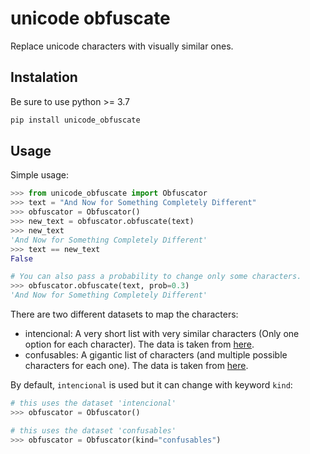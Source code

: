 # unicode obfuscate

Replace unicode characters with visually similar ones.

## Instalation 

Be sure to use python >= 3.7

```bash
pip install unicode_obfuscate
```

## Usage

Simple usage:

```python
>>> from unicode_obfuscate import Obfuscator
>>> text = "And Now for Something Completely Different"
>>> obfuscator = Obfuscator()
>>> new_text = obfuscator.obfuscate(text)
>>> new_text
'Αnd Νοw fοr Ѕοmеtһіng Сοmрlеtеlу Dіffеrеnt'
>>> text == new_text
False

# You can also pass a probability to change only some characters.
>>> obfuscator.obfuscate(text, prob=0.3) 
'And Νow for Ѕomething Сompletely Different'
```

There are two different datasets to map the characters:
- intencional: A very short list with very similar characters (Only one option for each character). The data is taken from [here](https://www.unicode.org/Public/security/latest/intentional.txt).
- confusables: A gigantic list of characters (and multiple possible characters for each one). The data is taken from [here](https://www.unicode.org/Public/security/latest/confusables.txt).


By default, `intencional` is used but it can change with keyword `kind`:

```python
# this uses the dataset 'intencional'
>>> obfuscator = Obfuscator()  

# this uses the dataset 'confusables'
>>> obfuscator = Obfuscator(kind="confusables")  
```

